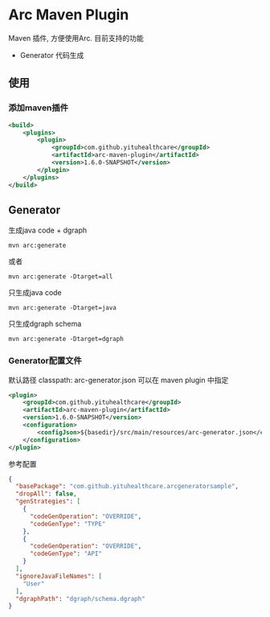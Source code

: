 # Arc Maven Plugin

Maven 插件, 方便使用Arc. 目前支持的功能

- Generator 代码生成

## 使用

### 添加maven插件

```xml
<build>
    <plugins>
        <plugin>
            <groupId>com.github.yituhealthcare</groupId>
            <artifactId>arc-maven-plugin</artifactId>
            <version>1.6.0-SNAPSHOT</version>
        </plugin>
    </plugins>
</build>
```

## Generator 

生成java code + dgraph

```shell script
mvn arc:generate
```
或者
```shell script
mvn arc:generate -Dtarget=all
```

只生成java code

```shell script
mvn arc:generate -Dtarget=java
```

只生成dgraph schema 

```shell script
mvn arc:generate -Dtarget=dgraph
```

### Generator配置文件

默认路径 classpath: arc-generator.json 可以在 maven plugin 中指定

```xml
<plugin>
    <groupId>com.github.yituhealthcare</groupId>
    <artifactId>arc-maven-plugin</artifactId>
    <version>1.6.0-SNAPSHOT</version>
    <configuration>
        <configJson>${basedir}/src/main/resources/arc-generator.json</configJson>
    </configuration>
</plugin>
```

参考配置

```json
{
  "basePackage": "com.github.yituhealthcare.arcgeneratorsample",
  "dropAll": false,
  "genStrategies": [
    {
      "codeGenOperation": "OVERRIDE",
      "codeGenType": "TYPE"
    },
    {
      "codeGenOperation": "OVERRIDE",
      "codeGenType": "API"
    }
  ],
  "ignoreJavaFileNames": [
    "User"
  ],
  "dgraphPath": "dgraph/schema.dgraph"
}
```